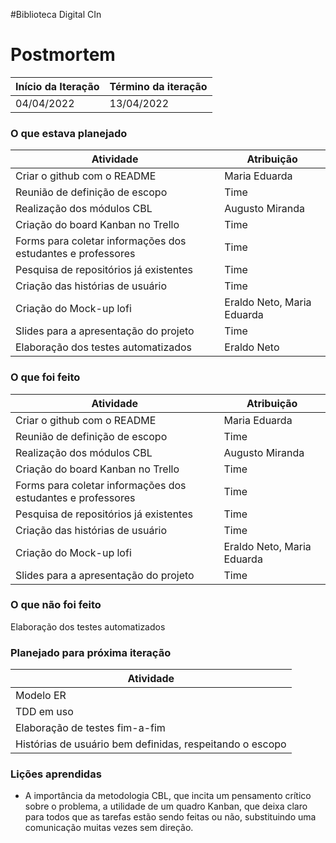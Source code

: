 #Biblioteca Digital CIn

# Postmortem

Início da Iteração | Término da iteração
------------ | -------------
04/04/2022 | 13/04/2022


### O que estava planejado
| Atividade | Atribuição |
| --- | --- |
| Criar o github com o README | Maria Eduarda |
| Reunião de definição de escopo | Time |
| Realização dos módulos CBL | Augusto Miranda |
| Criação do board Kanban no Trello | Time |
| Forms para coletar informações dos estudantes e professores | Time |
| Pesquisa de repositórios já existentes | Time |
| Criação das histórias de usuário | Time |
| Criação do Mock-up lofi | Eraldo Neto, Maria Eduarda |
| Slides para a apresentação do projeto | Time |
| Elaboração dos testes automatizados | Eraldo Neto |

### O que foi feito
| Atividade | Atribuição |
| --- | --- |
| Criar o github com o README | Maria Eduarda |
| Reunião de definição de escopo | Time |
| Realização dos módulos CBL | Augusto Miranda |
| Criação do board Kanban no Trello | Time |
| Forms para coletar informações dos estudantes e professores | Time |
| Pesquisa de repositórios já existentes | Time |
| Criação das histórias de usuário | Time |
| Criação do Mock-up lofi | Eraldo Neto, Maria Eduarda |
| Slides para a apresentação do projeto | Time |

### O que não foi feito 
Elaboração dos testes automatizados

### Planejado para próxima iteração
| Atividade |
| --- |
| Modelo ER |
| TDD em uso |
| Elaboração de testes fim-a-fim |
| Histórias de usuário bem definidas, respeitando o escopo |


### Lições aprendidas
* A importância da metodologia CBL, que incita um pensamento crítico sobre o problema, a utilidade de um quadro Kanban, que deixa claro para todos que as tarefas estão sendo feitas ou não, substituindo uma comunicação muitas vezes sem direção.


